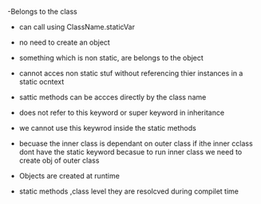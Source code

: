 -Belongs to the class 
- can call using ClassName.staticVar
- no need to create an object
- something which is non static, are belongs to the object
- cannot acces non static stuf without referencing thier instances in a static ocntext
-  sattic methods can be accces directly by the class name 
-  does not refer to this keyword or super keyword in inheritance
- we cannot use this keywrod inside the static methods
- becuase the inner class is dependant on outer class if ithe inner cclass dont have the static keyword becasue to run inner class we need to create obj of outer class

- Objects are created at runtime
- static methods ,class level they are resolcved during compilet time